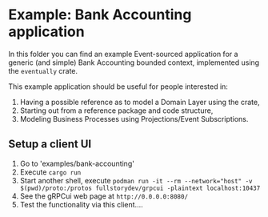 # Example: Bank Accounting application

In this folder you can find an example Event-sourced application for a generic (and simple) Bank Accounting bounded context, implemented using the `eventually` crate.

This example application should be useful for people interested in:
1. Having a possible reference as to model a Domain Layer using the crate,
2. Starting out from a reference package and code structure,
3. Modeling Business Processes using Projections/Event Subscriptions.

## Setup a client UI

1. Go to 'examples/bank-accounting'
2. Execute `cargo run`
3. Start another shell, execute `podman run -it --rm --network="host" -v $(pwd)/proto:/protos fullstorydev/grpcui -plaintext localhost:10437`
4. See the gRPCui web page at `http://0.0.0.0:8080/`
5. Test the functionality via this client....
